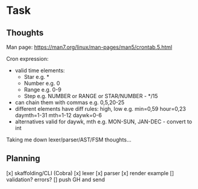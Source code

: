 # Task

## Thoughts

Man page: https://man7.org/linux/man-pages/man5/crontab.5.html

Cron expression: 
  - valid time elements: 
    - Star   e.g. *
    - Number e.g. 0
    - Range  e.g. 0-9
    - Step   e.g. NUMBER or RANGE or STAR/NUMBER - */15
  - can chain them with commas e.g. 0,5,20-25
  - different elements have diff rules: high, low e.g. min=0,59 hour=0,23 daymth=1-31 mth=1-12 daywk=0-6
  - alternatives valid for daywk, mth e.g. MON-SUN, JAN-DEC - convert to int

Taking me down lexer/parser/AST/FSM thoughts...

## Planning

[x] skaffolding/CLI (Cobra)
[x] lexer
[x] parser
[x] render example
[] validation? errors?
[] push GH and send